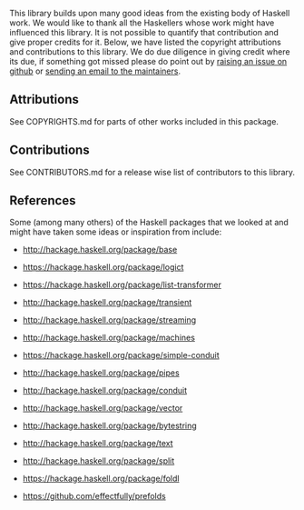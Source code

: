 This library builds upon many good ideas from the existing body of Haskell
work.  We would like to thank all the Haskellers whose work might have
influenced this library. It is not possible to quantify that contribution and
give proper credits for it. Below, we have listed the copyright attributions
and contributions to this library.  We do due diligence in giving credit where
its due, if something got missed please do point out by [raising an issue on
github](https://github.com/composewell/streamly/issues) or [sending an email to
the maintainers](mailto:harendra.kumar@gmail.com).

## Attributions

See COPYRIGHTS.md for parts of other works included in this package.

## Contributions

See CONTRIBUTORS.md for a release wise list of contributors to this library.

## References

Some (among many others) of the Haskell packages that we looked at and might
have taken some ideas or inspiration from include:

* http://hackage.haskell.org/package/base

* https://hackage.haskell.org/package/logict
* https://hackage.haskell.org/package/list-transformer
* http://hackage.haskell.org/package/transient

* http://hackage.haskell.org/package/streaming
* http://hackage.haskell.org/package/machines
* https://hackage.haskell.org/package/simple-conduit
* http://hackage.haskell.org/package/pipes
* http://hackage.haskell.org/package/conduit

* http://hackage.haskell.org/package/vector
* http://hackage.haskell.org/package/bytestring
* http://hackage.haskell.org/package/text

* http://hackage.haskell.org/package/split
* https://hackage.haskell.org/package/foldl
* https://github.com/effectfully/prefolds
